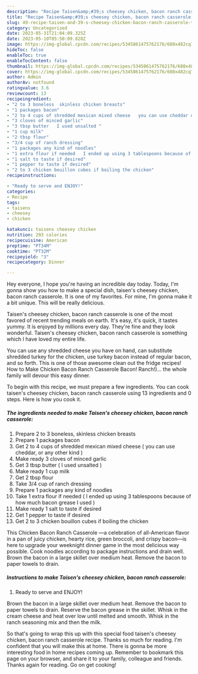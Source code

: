 ```yaml
---
description: "Recipe Taisen&amp;#39;s cheesey chicken, bacon ranch casserole the Very Delicious}"
title: "Recipe Taisen&amp;#39;s cheesey chicken, bacon ranch casserole the Very Delicious}"
slug: 49-recipe-taisen-and-39-s-cheesey-chicken-bacon-ranch-casserole-the-very-delicious
category: Uncategorized
date: 2023-05-31T21:04:09.325Z
date: 2023-05-10T05:50:09.828Z
image: https://img-global.cpcdn.com/recipes/5345861475762176/680x482cq70/taisens-cheesey-chicken-bacon-ranch-casserole-recipe-main-photo.jpg
hideToc: false
enableToc: true
enableTocContent: false
thumbnail: https://img-global.cpcdn.com/recipes/5345861475762176/680x482cq70/taisens-cheesey-chicken-bacon-ranch-casserole-recipe-main-photo.jpg
cover: https://img-global.cpcdn.com/recipes/5345861475762176/680x482cq70/taisens-cheesey-chicken-bacon-ranch-casserole-recipe-main-photo.jpg
author: Admin
authorAv: notfound
ratingvalue: 3.6
reviewcount: 13
recipeingredient:
- "2 to 3 boneless  skinless chicken breasts"
- "1 packages bacon"
- "2 to 4 cups of shredded mexican mixed cheese   you can use cheddar or any other kind "
- "3 cloves of minced garlic"
- "3 tbsp butter   I used unsalted "
- "1 cup milk"
- "2 tbsp flour"
- "3/4 cup of ranch dressing"
- "1 packages any kind of noodles"
- "1 extra flour if needed   I ended up using 3 tablespoons because of how much bacon grease I used "
- "1 salt to taste if desired"
- "1 pepper to taste if desired"
- "2 to 3 chicken bouillon cubes if boiling the chicken"
recipeinstructions:

- "Ready to serve and ENJOY!"
categories:
- Recipe
tags:
- taisens
- cheesey
- chicken

katakunci: taisens cheesey chicken 
nutrition: 293 calories
recipecuisine: American
preptime: "PT34M"
cooktime: "PT32M"
recipeyield: "3"
recipecategory: Dinner

---
```



Hey everyone, I hope you're having an incredible day today. Today, I'm gonna show you how to make a special dish, taisen&#39;s cheesey chicken, bacon ranch casserole. It is one of my favorites. For mine, I'm gonna make it a bit unique. This will be really delicious.

Taisen&#39;s cheesey chicken, bacon ranch casserole is one of the most favored of recent trending meals on earth. It's easy, it's quick, it tastes yummy. It is enjoyed by millions every day. They're fine and they look wonderful. Taisen&#39;s cheesey chicken, bacon ranch casserole is something which I have loved my entire life.

You can use any shredded cheese you have on hand, can substitute shredded turkey for the chicken, use turkey bacon instead of regular bacon, and so forth. This is one of those awesome clean out the fridge recipes! How to Make Chicken Bacon Ranch Casserole Bacon! Ranch!)… the whole family will devour this easy dinner.


To begin with this recipe, we must prepare a few ingredients. You can cook taisen&#39;s cheesey chicken, bacon ranch casserole using 13 ingredients and 0 steps. Here is how you cook it.

<!--inarticleads1-->

##### The ingredients needed to make Taisen&#39;s cheesey chicken, bacon ranch casserole:

1. Prepare 2 to 3 boneless,  skinless chicken breasts
1. Prepare 1 packages bacon
1. Get 2 to 4 cups of shredded mexican mixed cheese (  you can use cheddar, or any other kind )
1. Make ready 3 cloves of minced garlic
1. Get 3 tbsp butter (  I used unsalted )
1. Make ready 1 cup milk
1. Get 2 tbsp flour
1. Take 3/4 cup of ranch dressing
1. Prepare 1 packages any kind of noodles
1. Take 1 extra flour if needed (  I ended up using 3 tablespoons because of how much bacon grease I used )
1. Make ready 1 salt to taste if desired
1. Get 1 pepper to taste if desired
1. Get 2 to 3 chicken bouillon cubes if boiling the chicken


This Chicken Bacon Ranch Casserole —a celebration of all-American flavor in a pan of juicy chicken, hearty rice, green broccoli, and crispy bacon—is here to upgrade your weeknight dinner game in the most delicious way possible. Cook noodles according to package instructions and drain well. Brown the bacon in a large skillet over medium heat. Remove the bacon to paper towels to drain. 

<!--inarticleads2-->

##### Instructions to make Taisen&#39;s cheesey chicken, bacon ranch casserole:


1. Ready to serve and ENJOY!

Brown the bacon in a large skillet over medium heat. Remove the bacon to paper towels to drain. Reserve the bacon grease in the skillet. Whisk in the cream cheese and heat over low until melted and smooth. Whisk in the ranch seasoning mix and then the milk. 

So that's going to wrap this up with this special food taisen&#39;s cheesey chicken, bacon ranch casserole recipe. Thanks so much for reading. I'm confident that you will make this at home. There is gonna be more interesting food in home recipes coming up. Remember to bookmark this page on your browser, and share it to your family, colleague and friends. Thanks again for reading. Go on get cooking!
